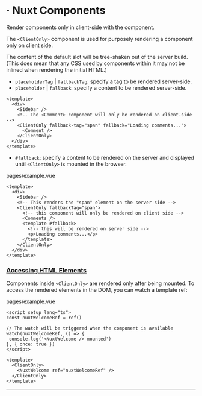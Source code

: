 # <ClientOnly> · Nuxt Components

Render components only in client-side with the <ClientOnly> component.

The `<ClientOnly>` component is used for purposely rendering a component only on client side.

The content of the default slot will be tree-shaken out of the server build. (This does mean that any CSS used by components within it may not be inlined when rendering the initial HTML.)

- `placeholderTag` | `fallbackTag`: specify a tag to be rendered server-side.
- `placeholder` | `fallback`: specify a content to be rendered server-side.

```
<template>
  <div>
    <Sidebar />
    <!-- The <Comment> component will only be rendered on client-side -->
    <ClientOnly fallback-tag="span" fallback="Loading comments...">
      <Comment />
    </ClientOnly>
  </div>
</template>

```

- `#fallback`: specify a content to be rendered on the server and displayed until `<ClientOnly>` is mounted in the browser.

pages/example.vue

```
<template>
  <div>
    <Sidebar />
    <!-- This renders the "span" element on the server side -->
    <ClientOnly fallbackTag="span">
      <!-- this component will only be rendered on client side -->
      <Comments />
      <template #fallback>
        <!-- this will be rendered on server side -->
        <p>Loading comments...</p>
      </template>
    </ClientOnly>
  </div>
</template>

```

### [Accessing HTML Elements](#accessing-html-elements)

Components inside `<ClientOnly>` are rendered only after being mounted. To access the rendered elements in the DOM, you can watch a template ref:

pages/example.vue

```
<script setup lang="ts">
const nuxtWelcomeRef = ref()

// The watch will be triggered when the component is available
watch(nuxtWelcomeRef, () => {
 console.log('<NuxtWelcome /> mounted')
}, { once: true })
</script>

<template>
  <ClientOnly>
    <NuxtWelcome ref="nuxtWelcomeRef" />
  </ClientOnly>
</template>

```

---
